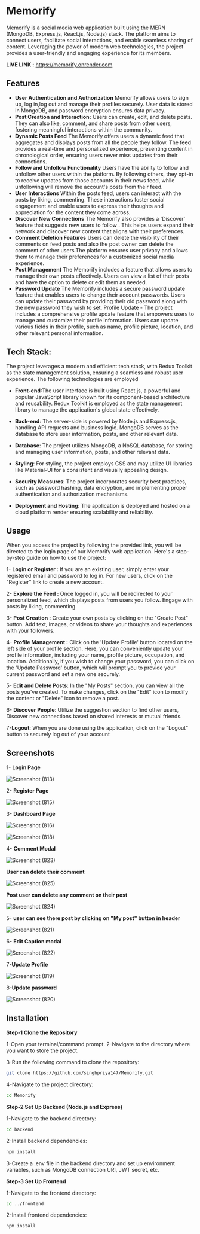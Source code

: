 # Memorify

Memorify is a social media web application built using the MERN (MongoDB, Express.js, React.js, Node.js) stack. The platform aims to connect users, facilitate social interactions, and enable seamless sharing of content. Leveraging the power of modern web technologies, the project provides a user-friendly and engaging experience for its members.

**LIVE LINK :** https://memorify.onrender.com
## Features
- **User Authentication and Authorization**
Memorify allows users to sign up, log in,log out and manage their profiles securely. User data is stored in MongoDB, and password encryption ensures data privacy.
- **Post Creation and Interaction:**
Users can create, edit, and delete posts. They can also like, comment, and share posts from other users, fostering meaningful interactions within the community.
- **Dynamic Posts Feed**
The Memorify offers users a dynamic feed that aggregates and displays posts from all the people they follow. The feed provides a real-time and personalized experience, presenting content in chronological order, ensuring users never miss updates from their connections.
- **Follow and Unfollow Functionality**
Users have the ability to follow and unfollow other users within the platform. By following others, they opt-in to receive updates from those accounts in their news feed, while unfollowing will remove the account's posts from their feed.
- **User Interactions**
 Within the posts feed, users can interact with the posts by liking, commenting. These interactions foster social engagement and enable users to express their thoughts and appreciation for the content they come across.
- **Discover New Connections**
The Memorify also provides a 'Discover' feature that suggests new users to follow . This helps users expand their network and discover new content that aligns with their preferences.
- **Comment Deletion Features**
Users can delete the visibility of their comments on feed posts and also the post owner can delete the comment of other users.The platform ensures user privacy and allows them to manage their preferences for a customized social media experience.
- **Post Management**
The Memorify includes a feature that allows users to manage their own posts effectively. Users can view a list of their posts and have the option to delete or edit them as needed.
- **Password Update**
The Memorify includes a secure password update feature that enables users to change their account passwords. Users can update their password by providing their old password along with the new password they wish to set.
Profile Update - The project includes a comprehensive profile update feature that empowers users to manage and customize their profile information.
Users can update various fields in their profile, such as name, profile picture, location, and other relevant personal information.

## Tech Stack:

The project leverages a modern and efficient tech stack, with Redux Toolkit as the state management solution, ensuring a seamless and robust user experience. The following technologies are employed

  -  **Front-end**:The user interface is built using React.js, a powerful and popular JavaScript library known for its component-based architecture and reusability. Redux Toolkit is employed as the state management library to manage the application's global state effectively.

  -  **Back-end**: The server-side is powered by Node.js and Express.js, handling API requests and business logic. MongoDB serves as the database to store user information, posts, and other relevant data.

  -   **Database**: The project utilizes MongoDB, a NoSQL database, for storing and managing user information, posts, and other relevant data.


  - **Styling**: For styling, the project employs CSS and may utilize UI libraries like Material-UI for a consistent and visually appealing design.

  -  **Security Measures**: The project incorporates security best practices, such as password hashing, data encryption, and implementing proper authentication and authorization mechanisms.
  -  **Deployment and Hosting**: The application is deployed and hosted on a cloud platform render ensuring scalability and reliability.
    
## Usage

When you access the project by following the provided link, you will be directed to the login page of our Memorify web application. Here's a step-by-step guide on how to use the project:

1- **Login or Register :** If you are an existing user, simply enter your registered email and password to log in. For new users, click on the "Register" link to create a new account.

2- **Explore the Feed :** Once logged in, you will be redirected to your personalized feed, which displays posts from users you follow. Engage with posts by liking, commenting.

3- **Post Creation :** Create your own posts by clicking on the "Create Post" button. Add text, images, or videos to share your thoughts and experiences with your followers.

4- **Profile Management :** Click on the 'Update Profile' button located on the left side of your profile section. Here, you can conveniently update your profile information, including your name, profile picture, occupation, and location. Additionally, if you wish to change your password, you can click on the 'Update Password' button, which will prompt you to provide your current password and set a new one securely.

5- **Edit and Delete Posts**: In the "My Posts" section, you can view all the posts you've created. To make changes, click on the "Edit" icon to modify the content or  "Delete" icon to remove a post.

6- **Discover People**: Utilize the suggestion section  to find other users, Discover new connections based on shared interests or mutual friends.

7-**Logout**: When you are done using the application, click on the "Logout" button to securely log out of your account

## Screenshots 
1- **Login Page**

![Screenshot (813)](https://github.com/singhpriya147/Memorify/assets/72970648/a3ce710c-4954-41f2-a10b-e0bdcf9702cc)

2- **Register Page**

![Screenshot (815)](https://github.com/singhpriya147/Memorify/assets/72970648/ed4a0e42-4a64-4b34-8d1f-e05d1018b785)

3- **Dashboard Page**

![Screenshot (816)](https://github.com/singhpriya147/Memorify/assets/72970648/0ce55c3c-e3b3-4322-b5e0-28cdb28674ea)

![Screenshot (818)](https://github.com/singhpriya147/Memorify/assets/72970648/60d0531a-f875-41bb-a5ee-f4ea6f972511)

4- **Comment Modal**

![Screenshot (823)](https://github.com/singhpriya147/Memorify/assets/72970648/385998f2-3e78-459a-91f9-01ee701f9b9d)

 **User can delete their comment**
 
![Screenshot (825)](https://github.com/singhpriya147/Memorify/assets/72970648/361bdc79-4ee8-444f-a064-794f0fd4ad30)

 **Post user can delete any comment on their post**
 
 ![Screenshot (824)](https://github.com/singhpriya147/Memorify/assets/72970648/6a0c0e38-cf65-40b5-ba75-d6f98475536a)
 
5- **user can see there post by clicking on "My post" button in header**

![Screenshot (821)](https://github.com/singhpriya147/Memorify/assets/72970648/c32f4b27-5aaa-42d4-8fa8-fb77f99706e6)

6- **Edit Caption modal**

![Screenshot (822)](https://github.com/singhpriya147/Memorify/assets/72970648/c6a16415-968f-4ae8-9683-b1ba61594f7e)

7-**Update Profile**

![Screenshot (819)](https://github.com/singhpriya147/Memorify/assets/72970648/ba69ff4d-536c-40dc-9911-5f5a051d080d)

8-**Update password**

![Screenshot (820)](https://github.com/singhpriya147/Memorify/assets/72970648/0183a809-08d7-4be5-9b8c-44ee7ad2e7f2)


## Installation

**Step-1 Clone the Repository**

1-Open your terminal/command prompt.
2-Navigate to the directory where you want to store the project.

3-Run the following command to clone the repository:
```bash
git clone https://github.com/singhpriya147/Memorify.git
```
4-Navigate to the project directory:

```bash
cd Memorify
```
**Step-2 Set Up Backend (Node.js and Express)**

1-Navigate to the backend directory:
```bash
cd backend
```
2-Install backend dependencies:
```bash
npm install
```
3-Create a .env file in the backend directory and set up environment variables, such as MongoDB connection URI, JWT secret, etc.

**Step-3 Set Up Frontend**

1-Navigate to the frontend directory:
```bash
cd ../frontend
```
2-Install frontend dependencies:
```bash
npm install
```
